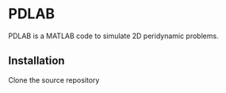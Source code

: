 # PDLAB
PDLAB is a MATLAB code to simulate 2D peridynamic problems.

## Installation

Clone the source repository
